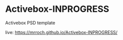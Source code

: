 # Activebox-INPROGRESS

Activebox PSD template

live: https://mrroch.github.io/Activebox-INPROGRESS/

